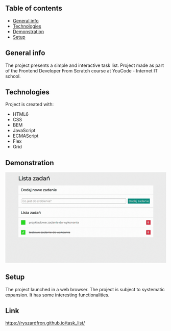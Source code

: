 ﻿## Table of contents
* [General info](#general-info)
* [Technologies](#technologies)
* [Demonstration](#screenshots)
* [Setup](#setup)

## General info
The project presents a simple and interactive task list. Project made as part of the Frontend Developer From Scratch course at YouCode - Internet IT school.
	
## Technologies
Project is created with:
* HTML6
* CSS
* BEM
* JavaScript
* ECMAScript
* Flex
* Grid
	
## Demonstration
![Task_List.gif](https://github.com/RyszardFron/task_list/blob/main/images/task_list.gif)

## Setup
The project launched in a web browser. The project is subject to systematic expansion. It has some interesting functionalities.

## Link
https://ryszardfron.github.io/task_list/
